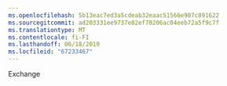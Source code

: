 ```yaml
---
ms.openlocfilehash: 5b13eac7ed3a5cdeab32eaac51566e907c891622
ms.sourcegitcommit: ad203331ee9737e82ef70206ac04eeb72a5f9c7f
ms.translationtype: MT
ms.contentlocale: fi-FI
ms.lasthandoff: 06/18/2019
ms.locfileid: "67233467"
---
```

Exchange